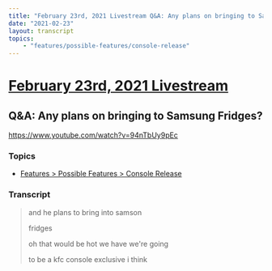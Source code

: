 ```yaml
---
title: "February 23rd, 2021 Livestream Q&A: Any plans on bringing to Samsung Fridges?"
date: "2021-02-23"
layout: transcript
topics:
    - "features/possible-features/console-release"
---
```

# [February 23rd, 2021 Livestream](../2021-02-23.md)
## Q&A: Any plans on bringing to Samsung Fridges?
https://www.youtube.com/watch?v=94nTbUy9pEc

### Topics
* [Features > Possible Features > Console Release](../topics/features/possible-features/console-release.md)

### Transcript

> and he plans to bring into samson
>
> fridges
>
> oh that would be hot we have we're going
>
> to be a kfc console exclusive i think
